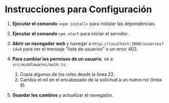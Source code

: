 # Instrucciones para Configuración
 
1. **Ejecutar el comando** `<npm install>` para instalar las dependencias.
 
2. **Ejecutar el comando** `npm start` para iniciar el servidor.
 
3. **Abrir un navegador web** y navegar a `http://localhost:3000/usuarios?id=0` para ver el mensaje "lista de usuarios" o un error 403.
 
4. **Para cambiar los permisos de un usuario**, ve a `src/middlewares/auth.ts`:
    1. Copia algunos de los roles desde la línea 22.
    2. Cambia el rol en el encabezado de la solicitud a un nuevo rol (línea 8).
 
5. **Guardar los cambios** y actualizar el navegador.
